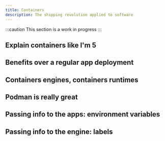 ```yaml
---
title: Containers
description: The shipping revolution applied to software
---
```


:::caution
This section is a work in progress
:::

## Explain containers like I'm 5

## Benefits over a regular app deployment

## Containers engines, containers runtimes

## Podman is really great

## Passing info to the apps: environment variables

## Passing info to the engine: labels
